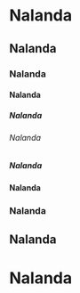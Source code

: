 # Nalanda
## Nalanda
### Nalanda
#### Nalanda
##### Nalanda
###### Nalanda
##### Nalanda
#### Nalanda
### Nalanda
## Nalanda
# Nalanda
##
###
####
#####
######
#####
####
###
##
